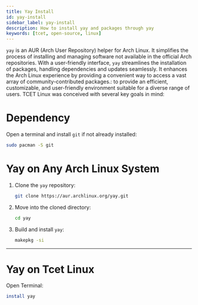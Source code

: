 ```yaml
---
title: Yay Install
id: yay-install
sidebar_label: yay-install
description: How to install yay and packages through yay
keywords: [tcet, open-source, linux]
---
```


`yay` is an AUR (Arch User Repository) helper for Arch Linux. It simplifies the process of installing and managing software not available in the official Arch repositories. With a user-friendly interface, `yay` streamlines the installation of packages, handling dependencies and updates seamlessly. It enhances the Arch Linux experience by providing a convenient way to access a vast array of community-contributed packages.: to provide an efficient, customizable, and user-friendly environment suitable for a diverse range of users. TCET Linux was conceived with several key goals in mind:

# Dependency

Open a terminal and install `git` if not already installed:

   ```bash
   sudo pacman -S git
   ```

# Yay on Any Arch Linux System

1. Clone the `yay` repository:

   ```bash
   git clone https://aur.archlinux.org/yay.git
   ```

2. Move into the cloned directory:

   ```bash
   cd yay
   ```

3. Build and install `yay`:

   ```bash
   makepkg -si
   ```

---

# Yay on Tcet Linux

Open Terminal:

   ```bash
   install yay
   ```

<br />
